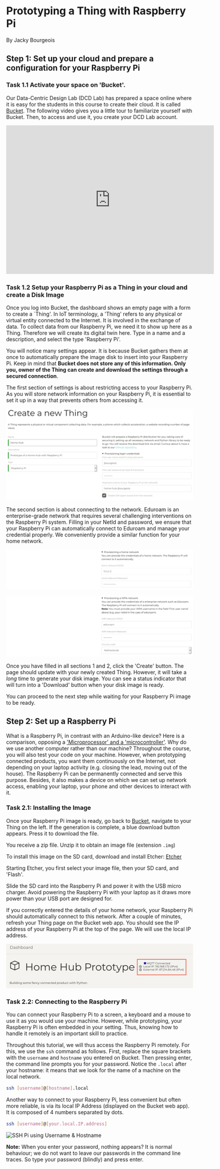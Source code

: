 # Prototyping a Thing with Raspberry Pi

By Jacky Bourgeois

## Step 1: Set up your cloud and prepare a configuration for your Raspberry Pi

### Task 1.1 Activate your space on 'Bucket'.

Our Data-Centric Design Lab (DCD Lab) has prepared a space online where it is easy for the students in this course to create their cloud. It is called [Bucket](https://dwd.tudelft.nl/bucket/). The following video gives you a little tour to familiarize yourself with Bucket. Then, to access and use it, you create your DCD Lab account.

<iframe width="560" height="400" src="https://www.youtube.com/embed/H2Ogmi1J-P8" frameborder="0" allow="accelerometer; autoplay; encrypted-media; gyroscope; picture-in-picture" allowfullscreen></iframe>

### Task 1.2 Setup your Raspberry Pi as a Thing in your cloud and create a Disk Image

Once you log into Bucket, the dashboard shows an empty page with a form to create a `Thing'. In IoT terminology, a 'Thing' refers to any physical or virtual entity connected to the Internet. It is involved in the exchange of data. To collect data from our Raspberry Pi, we need it to show up here as a Thing. Therefore we will create its digital twin here. Type in a name and a description, and select the type 'Raspberry Pi'.

You will notice many settings appear. It is because Bucket gathers them at once to automatically prepare the image disk to insert into your Raspberry Pi. Keep in mind that **Bucket does not store any of this information. Only you, owner of the Thing can create and download the settings through a secured connection**.

The first section of settings is about restricting access to your Raspberry Pi. As you will store network information on your Raspberry Pi, it is essential to set it up in a way that prevents others from accessing it.

![Create a Thing with WiFi Credentials connecting to the Internet](https://github.com/datacentricdesign/app-dcd/raw/main/docs/tutorials/images/thing-raspberrypi/1_2_21.png)

The second section is about connecting to the network. Eduroam is an enterprise-grade network that requires several challenging interventions on the Raspberry Pi system. Filling in your NetId and password, we ensure that your Raspberry Pi can automatically connect to Eduroam and manage your credential properly. We conveniently provide a similar function for your home network.

![Home network](https://github.com/datacentricdesign/app-dcd/raw/main/docs/tutorials/images/thing-raspberrypi/1_2_22.png)

![Eduroam](https://github.com/datacentricdesign/app-dcd/raw/main/docs/tutorials/images/thing-raspberrypi/1_2_23.png)

Once you have filled in all sections 1 and 2, click the 'Create' button. The page should update with your newly created Thing. However, it will take a _long_ time to generate your disk image. You can see a status indicator that will turn into a 'Download' button when your disk image is ready.

You can proceed to the next step while waiting for your Raspberry Pi image to be ready.


## Step 2: Set up a Raspberry Pi

What is a Raspberry Pi, in contrast with an Arduino-like device? Here is a comparison, opposing a ['Microprocessor' and a 'microcontroller'](https://www.youtube.com/watch?v=7vhvnaWUZjE). Why do we use another computer rather than our machine? Throughout the course, you will also test your code on your machine. However, when prototyping connected products, you want them continuously on the Internet, not depending on your laptop activity (e.g. closing the lead, moving out of the house). The Raspberry Pi can be permanently connected and serve this purpose. Besides, it also makes a device on which we can set up network access, enabling your laptop, your phone and other devices to interact with it.

### Task 2.1: Installing the Image

Once your Raspberry Pi image is ready, go back to [Bucket](https://dwd.tudelft.nl/bucket), navigate to your Thing on the left. If the generation is complete, a blue download button appears. Press it to download the file.

You receive a zip file. Unzip it to obtain an image file (extension `.img`)

To install this image on the SD card, download and install Etcher: [Etcher](https://www.balena.io/etcher/)

Starting Etcher, you first select your image file, then your SD card, and 'Flash'.

Slide the SD card into the Raspberry Pi and power it with the USB micro charger. Avoid powering the Raspberry Pi with your laptop as it draws more power than your USB port are designed for.

If you correctly entered the details of your home network, your Raspberry Pi should automatically connect to this network. After a couple of minutes, refresh your Thing page on the Bucket web app. You should see the IP address of your Raspberry Pi at the top of the page. We will use the local IP address.

![Connected Thing](https://github.com/datacentricdesign/app-dcd/raw/main/docs/tutorials/images/thing-raspberrypi/2_1_0.png)

### Task 2.2: Connecting to the Raspberry Pi

You can connect your Raspberry Pi to a screen, a keyboard and a mouse to use it as you would use your machine. However, while prototyping, your Raspberry Pi is often embedded in your setting. Thus, knowing how to handle it remotely is an important skill to practice.

Throughout this tutorial, we will thus access the Raspberry Pi remotely. For this, we use the `ssh` command as follows. First, replace the square brackets with the `username` and `hostname` you entered on Bucket. Then pressing enter, the command line prompts you for your password. Notice the `.local` after your hostname: it means that we look for the name of a machine on the local network.

```bash
ssh [username]@[hostname].local
```

Another way to connect to your Raspberry Pi, less convenient but often more reliable, is via its local IP Address (displayed on the Bucket web app). It is composed of 4 numbers separated by dots.

```bash
ssh [username]@[your.local.IP.address]
```

![SSH Pi using Username & Hostname](https://github.com/datacentricdesign/app-dcd/raw/main/docs/tutorials/images/thing-raspberrypi/4_2_0.png)

**Note:** When you enter your password, nothing appears? It is normal behaviour; we do not want to leave our passwords in the command line traces. So type your password (blindly) and press enter.